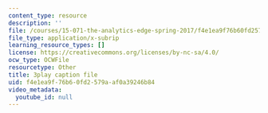 ```yaml
---
content_type: resource
description: ''
file: /courses/15-071-the-analytics-edge-spring-2017/f4e1ea9f76b60fd2579aaf0a39246b84_hqiH39PShmA.srt
file_type: application/x-subrip
learning_resource_types: []
license: https://creativecommons.org/licenses/by-nc-sa/4.0/
ocw_type: OCWFile
resourcetype: Other
title: 3play caption file
uid: f4e1ea9f-76b6-0fd2-579a-af0a39246b84
video_metadata:
  youtube_id: null
---
```

